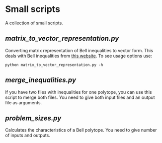 # Small scripts
A collection of small scripts.

## *matrix_to_vector_representation.py*
Converting matrix representation of Bell inequalities to vector form. This deals with Bell inequalities from 
[this website](https://www-users.york.ac.uk/~rc973/Bell). 
To see usage options use:
```shell
python matrix_to_vector_representation.py -h
```

## *merge_inequalities.py*
If you have two files with inequalities for one polytope, you can use this script to merge both files.
You need to give both input files and an output file as arguments.

## *problem_sizes.py*
Calculates the characteristics of a Bell polytope. You need to give number of inputs and outputs.